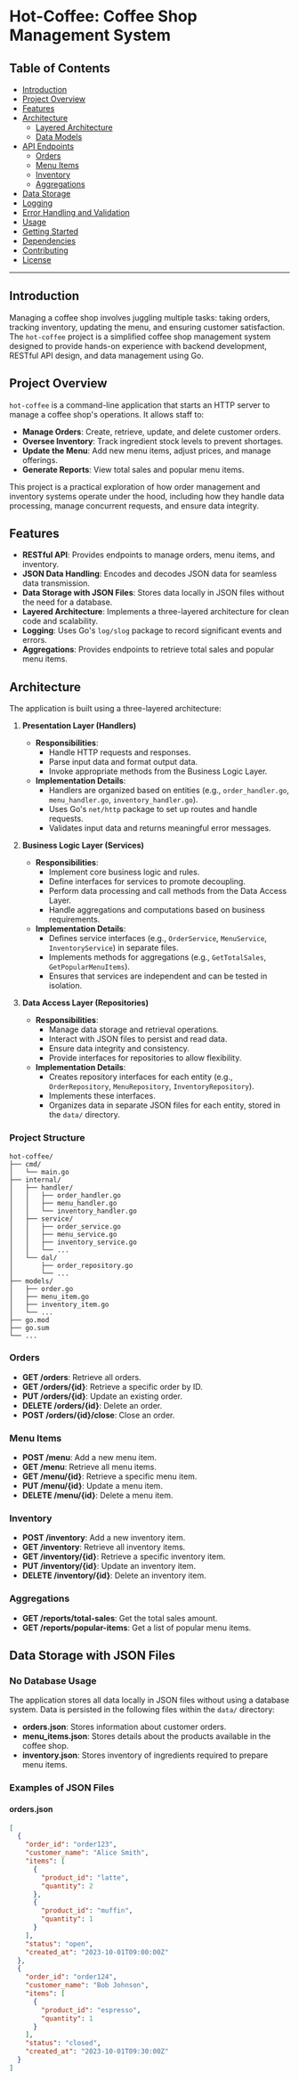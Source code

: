 # Hot-Coffee: Coffee Shop Management System

## Table of Contents

- [Introduction](#introduction)
- [Project Overview](#project-overview)
- [Features](#features)
- [Architecture](#architecture)
  - [Layered Architecture](#layered-architecture)
  - [Data Models](#data-models)
- [API Endpoints](#api-endpoints)
  - [Orders](#orders)
  - [Menu Items](#menu-items)
  - [Inventory](#inventory)
  - [Aggregations](#aggregations)
- [Data Storage](#data-storage)
- [Logging](#logging)
- [Error Handling and Validation](#error-handling-and-validation)
- [Usage](#usage)
- [Getting Started](#getting-started)
- [Dependencies](#dependencies)
- [Contributing](#contributing)
- [License](#license)

---

## Introduction

Managing a coffee shop involves juggling multiple tasks: taking orders, tracking inventory, updating the menu, and ensuring customer satisfaction. The `hot-coffee` project is a simplified coffee shop management system designed to provide hands-on experience with backend development, RESTful API design, and data management using Go.

## Project Overview

`hot-coffee` is a command-line application that starts an HTTP server to manage a coffee shop's operations. It allows staff to:

- **Manage Orders**: Create, retrieve, update, and delete customer orders.
- **Oversee Inventory**: Track ingredient stock levels to prevent shortages.
- **Update the Menu**: Add new menu items, adjust prices, and manage offerings.
- **Generate Reports**: View total sales and popular menu items.

This project is a practical exploration of how order management and inventory systems operate under the hood, including how they handle data processing, manage concurrent requests, and ensure data integrity.

## Features

- **RESTful API**: Provides endpoints to manage orders, menu items, and inventory.
- **JSON Data Handling**: Encodes and decodes JSON data for seamless data transmission.
- **Data Storage with JSON Files**: Stores data locally in JSON files without the need for a database.
- **Layered Architecture**: Implements a three-layered architecture for clean code and scalability.
- **Logging**: Uses Go's `log/slog` package to record significant events and errors.
- **Aggregations**: Provides endpoints to retrieve total sales and popular menu items.

## Architecture

The application is built using a three-layered architecture:

1. **Presentation Layer (Handlers)**
   - **Responsibilities**:
     - Handle HTTP requests and responses.
     - Parse input data and format output data.
     - Invoke appropriate methods from the Business Logic Layer.
   - **Implementation Details**:
     - Handlers are organized based on entities (e.g., `order_handler.go`, `menu_handler.go`, `inventory_handler.go`).
     - Uses Go's `net/http` package to set up routes and handle requests.
     - Validates input data and returns meaningful error messages.

2. **Business Logic Layer (Services)**
   - **Responsibilities**:
     - Implement core business logic and rules.
     - Define interfaces for services to promote decoupling.
     - Perform data processing and call methods from the Data Access Layer.
     - Handle aggregations and computations based on business requirements.
   - **Implementation Details**:
     - Defines service interfaces (e.g., `OrderService`, `MenuService`, `InventoryService`) in separate files.
     - Implements methods for aggregations (e.g., `GetTotalSales`, `GetPopularMenuItems`).
     - Ensures that services are independent and can be tested in isolation.

3. **Data Access Layer (Repositories)**
   - **Responsibilities**:
     - Manage data storage and retrieval operations.
     - Interact with JSON files to persist and read data.
     - Ensure data integrity and consistency.
     - Provide interfaces for repositories to allow flexibility.
   - **Implementation Details**:
     - Creates repository interfaces for each entity (e.g., `OrderRepository`, `MenuRepository`, `InventoryRepository`).
     - Implements these interfaces.
     - Organizes data in separate JSON files for each entity, stored in the `data/` directory.

### Project Structure

```plaintext
hot-coffee/
├── cmd/
│   └── main.go
├── internal/
│   ├── handler/
│   │   ├── order_handler.go
│   │   ├── menu_handler.go
│   │   └── inventory_handler.go
│   ├── service/
│   │   ├── order_service.go
│   │   ├── menu_service.go
│   │   ├── inventory_service.go
│   │   └── ...
│   └── dal/
│       ├── order_repository.go
│       └── ...
├── models/
│   ├── order.go
│   ├── menu_item.go
│   ├── inventory_item.go
│   └── ...
├── go.mod
├── go.sum
└── ...
```

### Orders

- **GET /orders**: Retrieve all orders.
- **GET /orders/{id}**: Retrieve a specific order by ID.
- **PUT /orders/{id}**: Update an existing order.
- **DELETE /orders/{id}**: Delete an order.
- **POST /orders/{id}/close**: Close an order.

### Menu Items

- **POST /menu**: Add a new menu item.
- **GET /menu**: Retrieve all menu items.
- **GET /menu/{id}**: Retrieve a specific menu item.
- **PUT /menu/{id}**: Update a menu item.
- **DELETE /menu/{id}**: Delete a menu item.

### Inventory

- **POST /inventory**: Add a new inventory item.
- **GET /inventory**: Retrieve all inventory items.
- **GET /inventory/{id}**: Retrieve a specific inventory item.
- **PUT /inventory/{id}**: Update an inventory item.
- **DELETE /inventory/{id}**: Delete an inventory item.

### Aggregations

- **GET /reports/total-sales**: Get the total sales amount.
- **GET /reports/popular-items**: Get a list of popular menu items.

## Data Storage with JSON Files

### No Database Usage

The application stores all data locally in JSON files without using a database system. Data is persisted in the following files within the `data/` directory:

- **orders.json**: Stores information about customer orders.
- **menu_items.json**: Stores details about the products available in the coffee shop.
- **inventory.json**: Stores inventory of ingredients required to prepare menu items.

### Examples of JSON Files

#### orders.json

```json
[
  {
    "order_id": "order123",
    "customer_name": "Alice Smith",
    "items": [
      {
        "product_id": "latte",
        "quantity": 2
      },
      {
        "product_id": "muffin",
        "quantity": 1
      }
    ],
    "status": "open",
    "created_at": "2023-10-01T09:00:00Z"
  },
  {
    "order_id": "order124",
    "customer_name": "Bob Johnson",
    "items": [
      {
        "product_id": "espresso",
        "quantity": 1
      }
    ],
    "status": "closed",
    "created_at": "2023-10-01T09:30:00Z"
  }
]
